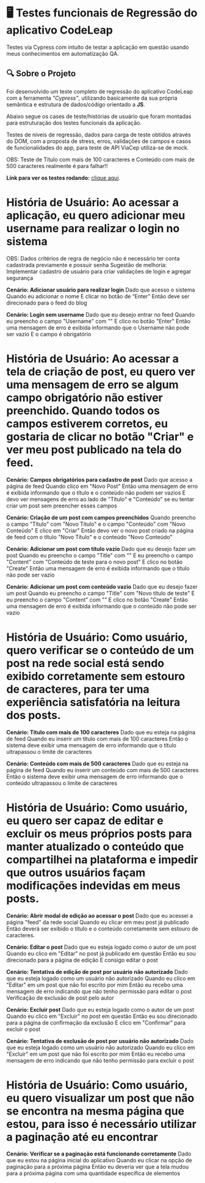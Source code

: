 # 🖥️ Testes funcionais de Regressão do aplicativo CodeLeap
Testes via Cypress com intuíto de testar a aplicação em questão usando meus conhecimentos em automatização QA.

## 🔍 Sobre o Projeto
Foi desenvolvido um teste completo de regressão do aplicativo CodeLeap com a ferramenta *"Cypress"*, utilizando basicamente da sua própria semântica e estrutura de dados/código orientado a **JS**.

Abaixo segue os cases de teste/histórias de usuário que foram montadas para estruturação dos testes funcionais da aplicação.

Testes de níveis de regressão, dados para carga de teste obtidos através do DOM, com a proposta de stress, erros, validações de campos e casos de funcionalidades do app, para teste de API ViaCep utiliza-se de mock.

OBS: Teste de Título com mais de 100 caracteres e Conteúdo com mais de 500 caracteres realmente é para falhar!!

**Link para ver os testes rodando:** <a href="">clique aqui</a>.

# História de Usuário: Ao acessar a aplicação, eu quero adicionar meu username para realizar o login no sistema
OBS: Dados critérios de regra de negócio não é necessário ter conta cadastrada previamente e possuir senha
Sugestão de melhoria: Implementar cadastro de usuário para criar validações de login e agregar segurança

**Cenário: Adicionar usuário para realizar login**
Dado que acesso o sistema
Quando eu adicionar o nome
E clicar no botão de “Enter”
Então deve ser direcionado para o feed do blog

**Cenário: Login sem username**
Dado que eu desejo entrar no feed
Quando eu preencho o campo "Username" com ""
E clico no botão "Enter"
Então uma mensagem de erro é exibida informando que o Username não pode ser vazio
E o campo é obrigatório

# História de Usuário: Ao acessar a tela de criação de post, eu quero ver uma mensagem de erro se algum campo obrigatório não estiver preenchido. Quando todos os campos estiverem corretos, eu gostaria de clicar no botão "Criar" e ver meu post publicado na tela do feed.

**Cenário: Campos obrigatórios para cadastro de post**
Dado que acesso a página de feed
Quando clico em "Novo Post"
Então uma mensagem de erro é exibida informando que o título e o conteúdo não podem ser vazios
E devo ver mensagens de erro ao lado de "Título" e "Conteúdo" se eu tentar criar um post sem preencher esses campos

**Cenário: Criação de um post com campos preenchidos**
Quando preencho o campo "Título" com "Novo Título" e o campo "Conteúdo" com "Novo Conteúdo"
E clico em "Criar"
Então devo ver o novo post criado na página de feed com o título "Novo Título" e o conteúdo "Novo Conteúdo"

**Cenário: Adicionar um post com título vazio**
Dado que eu desejo fazer um post
Quando eu preencho o campo "Title" com ""
E eu preencho o campo "Content" com "Conteúdo de teste para o novo post"
E clico no botão "Create"
Então uma mensagem de erro é exibida informando que o título não pode ser vazio

**Cenário: Adicionar um post com conteúdo vazio**
Dado que eu desejo fazer um post
Quando eu preencho o campo "Title" com "Novo título de teste"
E eu preencho o campo "Content" com ""
E clico no botão "Create"
Então uma mensagem de erro é exibida informando que o conteúdo não pode ser vazio

# História de Usuário: Como usuário, quero verificar se o conteúdo de um post na rede social está sendo exibido corretamente sem estouro de caracteres, para ter uma experiência satisfatória na leitura dos posts.

**Cenário: Título com mais de 100 caracteres**
Dado que eu esteja na página de feed
Quando eu inserir um título com mais de 100 caracteres
Então o sistema deve exibir uma mensagem de erro informando que o título ultrapassou o limite de caracteres

**Cenário: Conteúdo com mais de 500 caracteres**
Dado que eu esteja na página de feed
Quando eu inserir um conteúdo com mais de 500 caracteres
Então o sistema deve exibir uma mensagem de erro informando que o conteúdo ultrapassou o limite de caracteres

# História de Usuário: Como usuário, eu quero ser capaz de editar e excluir os meus próprios posts para manter atualizado o conteúdo que compartilhei na plataforma e impedir que outros usuários façam modificações indevidas em meus posts.

**Cenário: Abrir modal de edição ao acessar o post**
Dado que eu acessei a página "feed" da rede social
Quando eu clicar em meu post já publicado
Então deverá ser exibido o título e o conteúdo corretamente sem estouro de caracteres.

**Cenário: Editar o post**
Dado que eu esteja logado como o autor de um post
Quando eu clico em "Editar" no post já publicado em questão
Então eu sou direcionado para a página de edição
E consigo editar o post

**Cenário: Tentativa de edição de post por usuário não autorizado**
Dado que eu esteja logado como um usuário não autorizado
Quando eu clico em "Editar" em um post que não foi escrito por mim
Então eu recebo uma mensagem de erro indicando que não tenho permissão para editar o post
Verificação de exclusão de post pelo autor

**Cenário: Excluir post**
Dado que eu esteja logado como o autor de um post
Quando eu clico em "Excluir" no post em questão
Então eu sou direcionado para a página de confirmação da exclusão
E clico em "Confirmar" para excluir o post

**Cenário: Tentativa de exclusão de post por usuário não autorizado**
Dado que eu esteja logado como um usuário não autorizado
Quando eu clico em "Excluir" em um post que não foi escrito por mim
Então eu recebo uma mensagem de erro indicando que não tenho permissão para excluir o post

# História de Usuário: Como usuário, eu quero visualizar um post que não se encontra na mesma página que estou, para isso é necessário utilizar a paginação até eu encontrar
**Cenário: Verificar se a paginação está funcionando corretamente**
Dado que eu estou na página inicial do aplicativo
Quando eu clicar na opção de paginação para a próxima página
Então eu deveria ver que a tela mudou para a próxima página com uma quantidade específica de elementos

